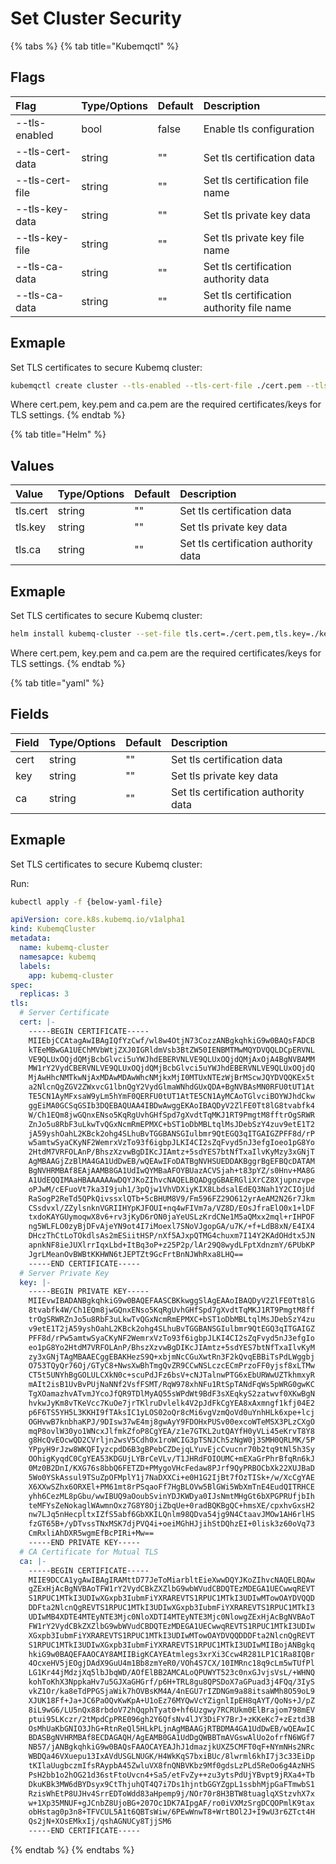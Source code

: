 # Set Cluster Security

{% tabs %}
{% tab title="Kubemqctl" %}
## Flags

| Flag | Type/Options | Default | Description |
| :--- | :--- | :--- | :--- |
| --tls-enabled | bool |false |Enable tls configuration |
| --tls-cert-data | string |"" |Set tls certification data |
| --tls-cert-file | string |"" |Set tls certification file name |
| --tls-key-data | string | "" |Set tls private key data |
| --tls-key-file | string | "" |Set tls private key file name |
| --tls-ca-data | string | "" |Set tls certification authority  data |
| --tls-ca-data | string | "" |Set tls certification authority  file name |

## Exmaple

Set TLS certificates to secure Kubemq cluster:

```bash
kubemqctl create cluster --tls-enabled --tls-cert-file ./cert.pem --tls-key-file ./key.pem --tls-ca-file ./ca.pem
```
Where cert.pem, key.pem and ca.pem are the required certificates/keys for TLS settings.
{% endtab %}

{% tab title="Helm" %}

## Values

| Value | Type/Options | Default | Description |
| :--- | :--- | :--- | :--- |
| tls.cert | string |"" |Set tls certification data |
| tls.key | string | "" |Set tls private key data |
| tls.ca | string | "" |Set tls certification authority  data |

## Exmaple
Set TLS certificates to secure Kubemq cluster:

```bash
helm install kubemq-cluster --set-file tls.cert=./cert.pem,tls.key=./key.pem,tls.ca=./ca.pem kubemq-charts/kubemq
```

Where cert.pem, key.pem and ca.pem are the required certificates/keys for TLS settings.
{% endtab %}

{% tab title="yaml" %}

## Fields

| Field | Type/Options | Default | Description |
| :--- | :--- | :--- | :--- |
| cert | string |"" |Set tls certification data |
| key | string | "" |Set tls private key data |
| ca | string | "" |Set tls certification authority  data |

## Exmaple
Set TLS certificates to secure Kubemq cluster:

Run:

```bash
kubectl apply -f {below-yaml-file}
```

```yaml
apiVersion: core.k8s.kubemq.io/v1alpha1
kind: KubemqCluster
metadata:
  name: kubemq-cluster
  namesapce: kubemq
  labels:
    app: kubemq-cluster
spec:
  replicas: 3
tls:
  # Server Certificate  
  cert: |-
    -----BEGIN CERTIFICATE-----
    MIIEbjCCAtagAwIBAgIQfYzCwf/wl8w4OtjN73CozzANBgkqhkiG9w0BAQsFADCB
    kTEeMBwGA1UEChMVbWtjZXJ0IGRldmVsb3BtZW50IENBMTMwMQYDVQQLDCpERVNL
    VE9QLUxOQjdQMjBcbGlvci5uYWJhdEBERVNLVE9QLUxOQjdQMjAxOjA4BgNVBAMM
    MW1rY2VydCBERVNLVE9QLUxOQjdQMjBcbGlvci5uYWJhdEBERVNLVE9QLUxOQjdQ
    MjAwHhcNMTkwNjAxMDAwMDAwWhcNMjkxMjI0MTUxNTEzWjBrMScwJQYDVQQKEx5t
    a2NlcnQgZGV2ZWxvcG1lbnQgY2VydGlmaWNhdGUxQDA+BgNVBAsMN0RFU0tUT1At
    TE5CN1AyMFxsaW9yLm5hYmF0QERFU0tUT1AtTE5CN1AyMCAoTGlvciBOYWJhdCkw
    ggEiMA0GCSqGSIb3DQEBAQUAA4IBDwAwggEKAoIBAQDyV2ZlFE0Tt8lG8tvabfk4
    W/Ch1EQm8jwGQnxENso5KqRgUvhGHfSpd7gXvdtTqMKJ1RT9PmgtM8fftrOgSRWR
    ZnJo5u8RbF3uLkwTvQGxNcmRmEPMXC+bST1oDbMBLtqlMsJDebSzY4zuv9etE1T2
    jA59yshOahL2KBck2ohg4SLhuBvTGGBANSGIulbmr9QtEGQ3qITGAIGZPFF8d/rP
    w5amtwSyaCKyNF2WemrxVzTo93f6igbpJLKI4CI2sZqFvyd5nJ3efgIoeo1pG8Yo
    2HtdM7VRFOLAnP/BhszXzvwBgDIKcJIAmtz+5sdYES7btNfTxaIlvKyMzy3xGNjT
    AgMBAAGjZzBlMA4GA1UdDwEB/wQEAwIFoDATBgNVHSUEDDAKBggrBgEFBQcDATAM
    BgNVHRMBAf8EAjAAMB8GA1UdIwQYMBaAFOYBUazACVSjah+t83pYZ/s0Hnv+MA8G
    A1UdEQQIMAaHBAAAAAAwDQYJKoZIhvcNAQELBQADggGBAERGliXrCZ8Xjupnzvpe
    oPJwM/cEFuoVt7ka3I9juh1/3pQjw1VhVDXiyKIX8LbdsalEdEQ3Nah1Y2CIOjUd
    RaSogP2ReTd5QPkQivssxlQTb+5cBHUM8V9/Fm596FZ29O612yrAeAM2N26r7Jkm
    CSsdvxl/ZZylsnknVGRIIHYpKJFOUI+nq4wFIVm7a/VZ8D/EOsJfraElO0x1+lDF
    txdoKAYGUymoqwX8v6+rv3jKyD6rON0jaYeUSLzKrdCNe1M5aQMxx2mql+rIHPOF
    ng5WLFLO0zyBjDFvAjeYN9ot4I7iMoexl7SNoVJgopGA/u7K/+f+LdB8xN/E4IX4
    DHczThCtLoTOkdlsAs2mESiitHSP/nXf5AJxpQTMG4chuxm7I14Y2KAdOHdtx5JN
    apnkNF8ieJUXlrrIqxLbd+ItBq3oP+z25P2p/lAr29Q8wydLFptXdnzmY/6PUbKP
    JgrLMeanOvBWBtKKHWN6tJEPTZt9GcFrtBnNJWhRxa8LHQ==
    -----END CERTIFICATE-----
  # Server Private Key
  key: |-
    -----BEGIN PRIVATE KEY-----
    MIIEvwIBADANBgkqhkiG9w0BAQEFAASCBKkwggSlAgEAAoIBAQDyV2ZlFE0Tt8lG
    8tvabfk4W/Ch1EQm8jwGQnxENso5KqRgUvhGHfSpd7gXvdtTqMKJ1RT9PmgtM8ff
    trOgSRWRZnJo5u8RbF3uLkwTvQGxNcmRmEPMXC+bST1oDbMBLtqlMsJDebSzY4zu
    v9etE1T2jA59yshOahL2KBck2ohg4SLhuBvTGGBANSGIulbmr9QtEGQ3qITGAIGZ
    PFF8d/rPw5amtwSyaCKyNF2WemrxVzTo93f6igbpJLKI4CI2sZqFvyd5nJ3efgIo
    eo1pG8Yo2HtdM7VRFOLAnP/BhszXzvwBgDIKcJIAmtz+5sdYES7btNfTxaIlvKyM
    zy3xGNjTAgMBAAECggEBAKHezS9Q+xbjmNcCGuXwtRn3F2kQvqEBBiTsPdLWggbj
    O753TQyQr76Oj/GTyC8+NwsXwBhTmgQvZR9CCwNSLczcECmPrzoFF0yjsf8xLTMw
    CT5t5UNYhBgGOLULCXkN0c+scuPdJFz6bsV+cNJTalnwPTG6xEbURWwUZTkhmxyR
    mAIt2isB1UvBvPUjNaNNf2VsfFSMT/RqW978xhNFu1RtSpTANdFqWs5pWRG0gwKC
    TgXOamazhvATvmJYcoJfQR9TDlMyAQ55sWPdWt9BdF3sXEqkyS2zatwvf0XKwBgN
    hvkwJyKm8vTKeVcc7KuOe7jrTKlruDvlelk4V2pJdFkCgYEA8xAxmngf1kfj04E2
    p6F6TS5YH5L3KKHI9fTAksIC1yLOS02oQr8cMi6vgVzmQoVd0uYnhHLk6xpe+lcj
    OGHvwB7knbhaKPJ/9DIsw37wE4mj8gwAyY9FDOHxPUSv00excoWTeMSX3PLzCXgO
    mqP8ovlW30yo1WNcxJlfmkZfoP8CgYEA/z1e7GTKL2utQAYfH0yVLi45eKrvT8Y8
    g8HcQvEOcwQD2CVrljn2wsV5Cdh0x1roWCIG3pTSNJCh5zNgW0j3SMH0QRLMK/5P
    YPpyH9rJzw8WKQFIyzcpdD6B3gBPebCZDejqLYuvEjcCvucnr70b2tq9tNl5h3Sy
    OOhigKyqdC0CgYEA53KDGUjLYBrCeVLv/T1JHRdFOIOUMC+mEXaGrPhrBfqRn6kJ
    0Mz0B2DnI/KXG76s8bbQ6FETZD+PMygoVHcFedaw8PJrf9QyPRBOCbXk22XUJBaD
    5Wo0YSkAssul9TSuZpOFMplY1j7NaDXXCi+e0H1G2IjBt7fOzTISk+/w/XcCgYAE
    X6XXwSZhx6ORXEl+PM61mt8rPSqaoFf7HgBLOVw5BlGWi5WbXmTnE4EudQITRHCE
    yhh6CezML8pGbu/wwIBUQ9aOoubSvinYDJKWDya0IJsNmtMHgGt6bXPGPRUfjbIh
    teMFYsZeNokaglWAwmnOxz7G8Y8OjiZbqUe+0radBQKBgQC+hmsXE/cpxhvGxsH2
    nw7LJq5nHecpltxIZfS5abf6GbXKILQnlm98QDva54jg9N4CtaavJMOw1AH6rlHS
    fzGT65B+/yDTvssTNxMSK7djPVQ4i+oeiMGhHJjihStDQhzEI+0lisk3z60oVq73
    CmRxliAhDXR5wgmEfBcPIRi+Mw==
    -----END PRIVATE KEY-----
  # CA Certificate for Mutual TLS  
  ca: |-
    -----BEGIN CERTIFICATE-----
    MIIE9DCCA1ygAwIBAgIRAMttD77JeToMiarbltEieXwwDQYJKoZIhvcNAQELBQAw
    gZExHjAcBgNVBAoTFW1rY2VydCBkZXZlbG9wbWVudCBDQTEzMDEGA1UECwwqREVT
    S1RPUC1MTkI3UDIwXGxpb3IubmFiYXRAREVTS1RPUC1MTkI3UDIwMTowOAYDVQQD
    DDFta2NlcnQgREVTS1RPUC1MTkI3UDIwXGxpb3IubmFiYXRAREVTS1RPUC1MTkI3
    UDIwMB4XDTE4MTEyNTE3Mjc0NloXDTI4MTEyNTE3Mjc0NlowgZExHjAcBgNVBAoT
    FW1rY2VydCBkZXZlbG9wbWVudCBDQTEzMDEGA1UECwwqREVTS1RPUC1MTkI3UDIw
    XGxpb3IubmFiYXRAREVTS1RPUC1MTkI3UDIwMTowOAYDVQQDDDFta2NlcnQgREVT
    S1RPUC1MTkI3UDIwXGxpb3IubmFiYXRAREVTS1RPUC1MTkI3UDIwMIIBojANBgkq
    hkiG9w0BAQEFAAOCAY8AMIIBigKCAYEAtmlegs3xrXi3Ccw4R281LP1C1Ra8IQBr
    4OcxeHV5jEOgjDAdX9GuU4m1Bb8zmYeR0/VOh4S7CX/10IMRnc18q9cLm5wTUfPl
    LG1Kr44jMdzjXq5lbJbqWD/AOfElBB2AMCALoQPUWYT523c0nxGJvjsVsL/+WHNQ
    kohToKhX3NppkaHv7u5GJXaGHGrf/p6H+TRL8gu8QPSDoX7aGPuad3j4FQq/3IyS
    vkZ1Or/ka8eTdPPGSjaWik7hOVBsKM4A/4nEGU7rIZDNGm9a88itsaWMh8O59oL9
    XJUK18Ff+Ja+JC6PaOQvKwKpA+U1oEz76MYQwVcYZignlIpEH8qAYT/QoNs+J/pZ
    8iL9wG6/LU5nQx88rbdoV72hQqphTyat0+hf6Uzgwy7RCRUkm0ElBrajom798mEV
    ptui95LKczr/2tMpdCpPRE096gh2Y6QfsNv4lJY3DiFY7BrJ+zKKeKc7+zEztd3B
    OsMhUaKbGNIO3JhG+RtnReQl5HLkPLjnAgMBAAGjRTBDMA4GA1UdDwEB/wQEAwIC
    BDASBgNVHRMBAf8ECDAGAQH/AgEAMB0GA1UdDgQWBBTmAVGswAlUo2ofrfN6WGf7
    NB57/jANBgkqhkiG9w0BAQsFAAOCAYEAJhJ1dmazjkUXZ5CMFT0qF+NYmNHs2NRc
    WBDQa46VXuepu13IxAVdUSGLNUGK/H4WkKqS7bxiBUc/8lwrml6khI7j3c33EiDp
    tKIlaUugbczmIfsRAypbA45ZwluVX8fnQNBVKbz9Mf0gdsLzPLd5ReOo6g4AzNHS
    PsH2bb1o2hOG21d36stFtoUvcn4+Sa5/etFvZy++zu3ytsPdUjYBvpt9jRXa4+Tb
    DkuKBk3MW6dBYDsyx9CtThjuhQT4Q7i7Ds1hjntbGGYZgpL1ssbhMjpGaFTmwbS1
    RzisWhEtP8UJHv4SrrEDToWdd83aHpemp9j/NOr70r8H3BTW8tuaglqXStzvhX7x
    w+1Xp35MNUF+gJCnbZ8UjoBG+207Oc1DK7AIpgAF/ro0iVXMzSrgDCQOPmlK9tax
    obHstag0p3n8+TFVCUL5A1t6QBTsWiw/6PEwWnwT8+WrtBOl2J+I9wU3r6ZTct4H
    Qs2jN+XOsEMkxIj/qshAGNUCy8TjjSM6
    -----END CERTIFICATE-----
```
{% endtab %}
{% endtabs %}


